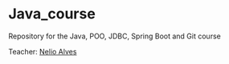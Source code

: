 # Java_course

Repository for the Java, POO, JDBC, Spring Boot and Git course

Teacher: [Nelio Alves](https://github.com/acenelio)